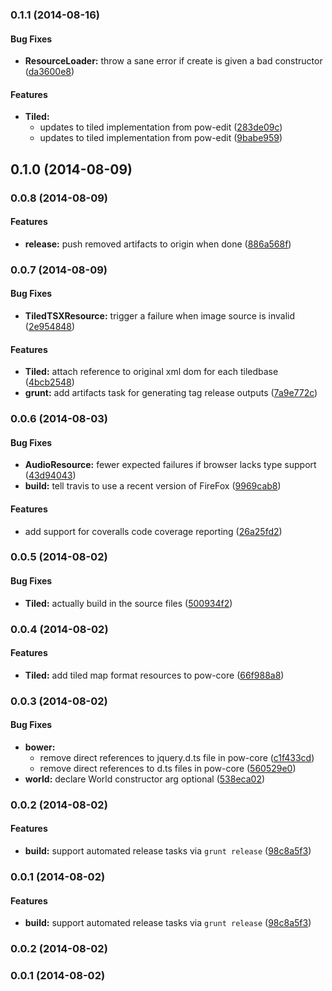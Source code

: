 <a name="0.1.1"></a>
### 0.1.1 (2014-08-16)


#### Bug Fixes

* **ResourceLoader:** throw a sane error if create is given a bad constructor ([da3600e8](http://github.com/justindujardin/pow-core/commit/da3600e82cbba1e52a82c9e904241824b08aa47d))


#### Features

* **Tiled:**
  * updates to tiled implementation from pow-edit ([283de09c](http://github.com/justindujardin/pow-core/commit/283de09cf63083e9c6e8a91c431b2d9621e6dad5))
  * updates to tiled implementation from pow-edit ([9babe959](http://github.com/justindujardin/pow-core/commit/9babe959ebf710cf3cd5c51d46636167b0ebace0))


<a name="0.1.0"></a>
## 0.1.0 (2014-08-09)


<a name="0.0.8"></a>
### 0.0.8 (2014-08-09)


#### Features

* **release:** push removed artifacts to origin when done ([886a568f](http://github.com/justindujardin/pow-core/commit/886a568fd0a96c31dfe303a7e75983cab912a34f))


<a name="0.0.7"></a>
### 0.0.7 (2014-08-09)


#### Bug Fixes

* **TiledTSXResource:** trigger a failure when image source is invalid ([2e954848](http://github.com/justindujardin/pow-core/commit/2e9548482fc925dab127959eb82a6ab25476f6bb))


#### Features

* **Tiled:** attach reference to original xml dom for each tiledbase ([4bcb2548](http://github.com/justindujardin/pow-core/commit/4bcb2548a0465eb6d494bb0da3a742877e10eeb8))
* **grunt:** add artifacts task for generating tag release outputs ([7a9e772c](http://github.com/justindujardin/pow-core/commit/7a9e772c12611f63c510b95729f232fe9801938f))


<a name="0.0.6"></a>
### 0.0.6 (2014-08-03)


#### Bug Fixes

* **AudioResource:** fewer expected failures if browser lacks type support ([43d94043](http://github.com/justindujardin/pow-core/commit/43d940434720891a76666e4c41527aa72def767d))
* **build:** tell travis to use a recent version of FireFox ([9969cab8](http://github.com/justindujardin/pow-core/commit/9969cab85c80e72c046945e2bd4c537f53882571))


#### Features

* add support for coveralls code coverage reporting ([26a25fd2](http://github.com/justindujardin/pow-core/commit/26a25fd21484d40b9d0152b6d7a827475fdde649))


<a name="0.0.5"></a>
### 0.0.5 (2014-08-02)


#### Bug Fixes

* **Tiled:** actually build in the source files ([500934f2](http://github.com/justindujardin/pow-core/commit/500934f2563bde92e3066e740c456993b471e897))


<a name="0.0.4"></a>
### 0.0.4 (2014-08-02)


#### Features

* **Tiled:** add tiled map format resources to pow-core ([66f988a8](http://github.com/justindujardin/pow-core/commit/66f988a8b80167df20b8d9e7856263ca5f2f52e5))


<a name="0.0.3"></a>
### 0.0.3 (2014-08-02)


#### Bug Fixes

* **bower:**
  * remove direct references to jquery.d.ts file in pow-core ([c1f433cd](http://github.com/justindujardin/pow-core/commit/c1f433cd218fd977997cdef2cc6fb86a43abbf16))
  * remove direct references to d.ts files in pow-core ([560529e0](http://github.com/justindujardin/pow-core/commit/560529e0ca9d5fa03baea710cf39d0f22dfd8560))
* **world:** declare World constructor arg optional ([538eca02](http://github.com/justindujardin/pow-core/commit/538eca0230d11d06c7617b71656e829736acf014))


<a name="0.0.2"></a>
### 0.0.2 (2014-08-02)


#### Features

* **build:** support automated release tasks via `grunt release` ([98c8a5f3](http://github.com/justindujardin/pow-core/commit/98c8a5f345b4616b525fd7515a797e52c371e722))


<a name="0.0.1"></a>
### 0.0.1 (2014-08-02)


#### Features

* **build:** support automated release tasks via `grunt release` ([98c8a5f3](http://github.com/justindujardin/pow-core/commit/98c8a5f345b4616b525fd7515a797e52c371e722))


<a name="0.0.2"></a>
### 0.0.2 (2014-08-02)


<a name="0.0.1"></a>
### 0.0.1 (2014-08-02)


